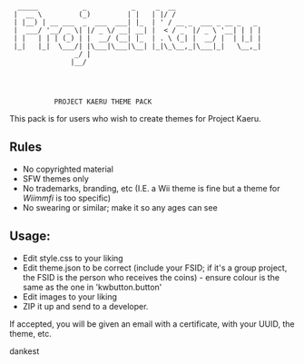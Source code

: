 ```

  _____           _           _     _  __                     
 |  __ \         (_)         | |   | |/ /                     
 | |__) | __ ___  _  ___  ___| |_  | ' / __ _  ___ _ __ _   _ 
 |  ___/ '__/ _ \| |/ _ \/ __| __| |  < / _` |/ _ \ '__| | | |
 | |   | | | (_) | |  __/ (__| |_  | . \ (_| |  __/ |  | |_| |
 |_|   |_|  \___/| |\___|\___|\__| |_|\_\__,_|\___|_|   \__,_|
                _/ |                                          
               |__/                                           


			   
```			   
			   PROJECT KAERU THEME PACK
			   
This pack is for users who wish to create themes for Project Kaeru.

## Rules
- No copyrighted material
- SFW themes only
- No trademarks, branding, etc (I.E. a Wii theme is fine but a theme for *Wiimmfi* is too specific)
- No swearing or similar; make it so any ages can see

## Usage:
- Edit style.css to your liking
- Edit theme.json to be correct (include your FSID; if it's a group project, the FSID is the person who receives the coins) - ensure colour is the same as the one in 'kwbutton.button'
- Edit images to your liking
- ZIP it up and send to a developer.


If accepted, you will be given an email with a certificate, with your UUID, the theme, etc.

dankest
